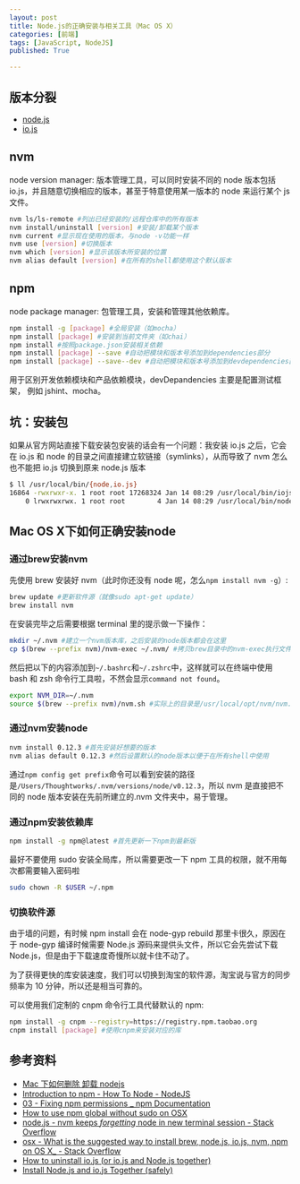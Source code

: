 ```yaml
---
layout: post
title: Node.js的正确安装与相关工具（Mac OS X）
categories: [前端]
tags: [JavaScript, NodeJS]
published: True

---
```


## 版本分裂

- [node.js](https://nodejs.org/)
- [io.js](https://io.js.org/en/index.html)

## nvm

node version manager: 版本管理工具，可以同时安装不同的 node 版本包括 io.js，并且随意切换相应的版本，甚至于特意使用某一版本的 node 来运行某个 js 文件。

```bash
nvm ls/ls-remote #列出已经安装的/远程仓库中的所有版本
nvm install/uninstall [version] #安装/卸载某个版本
nvm current #显示现在使用的版本，与node -v功能一样
nvm use [version] #切换版本
nvm which [version] #显示该版本所安装的位置
nvm alias default [version] #在所有的shell都使用这个默认版本
```

## npm

node package manager: 包管理工具，安装和管理其他依赖库。

```bash
npm install -g [package] #全局安装（如mocha）
npm install [package] #安装到当前文件夹（如chai）
npm install #按照package.json安装相关依赖
npm install [package] --save #自动把模块和版本号添加到dependencies部分
npm install [package] --save--dev #自动把模块和版本号添加到devdependencies部分
```

用于区别开发依赖模块和产品依赖模块，devDepandencies 主要是配置测试框架， 例如 jshint、mocha。

## 坑：安装包

如果从官方网站直接下载安装包安装的话会有一个问题：我安装 io.js 之后，它会在 io.js 和 node 的目录之间直接建立软链接（symlinks），从而导致了 nvm 怎么也不能把 io.js 切换到原来 node.js 版本

```bash
$ ll /usr/local/bin/{node,io.js}
16864 -rwxrwxr-x. 1 root root 17268324 Jan 14 08:29 /usr/local/bin/iojs
    0 lrwxrwxrwx. 1 root root        4 Jan 14 08:29 /usr/local/bin/node -> iojs
```

## Mac OS X下如何正确安装node

### 通过brew安装nvm

先使用 brew 安装好 nvm（此时你还没有 node 呢，怎么`npm install nvm -g`）:

```bash
brew update #更新软件源（就像sudo apt-get update）
brew install nvm 
```

在安装完毕之后需要根据 terminal 里的提示做一下操作：

```bash
mkdir ~/.nvm #建立一个nvm版本库，之后安装的node版本都会在这里
cp $(brew --prefix nvm)/nvm-exec ~/.nvm/ #拷贝brew目录中的nvm-exec执行文件到新建的目录
```

然后把以下的内容添加到`~/.bashrc`和`~/.zshrc`中，这样就可以在终端中使用 bash 和 zsh 命令行工具啦，不然会显示`command not found`。

```bash
export NVM_DIR=~/.nvm
source $(brew --prefix nvm)/nvm.sh #实际上的目录是/usr/local/opt/nvm/nvm.sh
```

### 通过nvm安装node

```bash
nvm install 0.12.3 #首先安装好想要的版本
nvm alias default 0.12.3 #然后设置默认的node版本以便于在所有shell中使用
```

通过`npm config get prefix`命令可以看到安装的路径是`/Users/Thoughtworks/.nvm/versions/node/v0.12.3`，所以 nvm 是直接把不同的 node 版本安装在先前所建立的.nvm 文件夹中，易于管理。


### 通过npm安装依赖库

```bash
npm install -g npm@latest #首先更新一下npm到最新版
```

最好不要使用 sudo 安装全局库，所以需要更改一下 npm 工具的权限，就不用每次都需要输入密码啦

```bash
sudo chown -R $USER ~/.npm
```

### 切换软件源

由于墙的问题，有时候 npm install 会在 node-gyp rebuild 那里卡很久，原因在于 node-gyp 编译时候需要 Node.js 源码来提供头文件，所以它会先尝试下载 Node.js，但是由于下载速度奇慢所以就卡住不动了。

为了获得更快的库安装速度，我们可以切换到淘宝的软件源，淘宝说与官方的同步频率为 10 分钟，所以还是相当可靠的。

可以使用我们定制的 cnpm 命令行工具代替默认的 npm:

```bash
npm install -g cnpm --registry=https://registry.npm.taobao.org
cnpm install [package] #使用cnpm来安装对应的库
```

## 参考资料

- [Mac 下如何删除 卸载 nodejs](http://www.freair.com/bbs/read.php?tid=1039)
- [Introduction to npm - How To Node - NodeJS](http://howtonode.org/introduction-to-npm)
- [03 - Fixing npm permissions _ npm Documentation](https://docs.npmjs.com/getting-started/fixing-npm-permissions)
- [How to use npm global without sudo on OSX](http://www.johnpapa.net/how-to-use-npm-global-without-sudo-on-osx/)
- [node.js - nvm keeps _forgetting_ node in new terminal session - Stack Overflow](http://stackoverflow.com/questions/24585261/nvm-keeps-forgetting-node-in-new-terminal-session)
- [osx - What is the suggested way to install brew, node.js, io.js, nvm, npm on OS X_ - Stack Overflow](http://stackoverflow.com/questions/28017374/what-is-the-suggested-way-to-install-brew-node-js-io-js-nvm-npm-on-os-x)
- [How to uninstall io.js (or io.js and Node.js together)](https://www.binarysludge.com/2015/01/14/how-to-uninstall-io-js-or-io-js-and-node-js-together/)
- [Install Node.js and io.js Together (safely)](http://blog.modulus.io/install-nodejs-and-iojs-together-safely)

